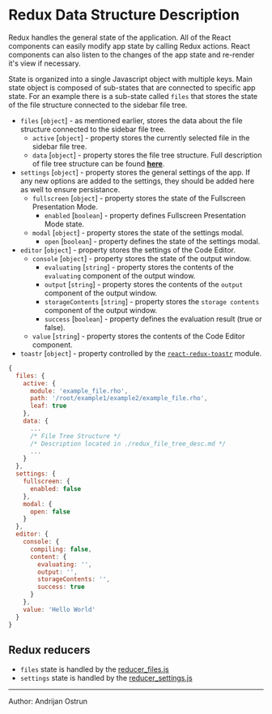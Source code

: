# Redux Data Structure Description

Redux handles the general state of the application. All of the React components can easily modify app state by calling Redux actions.
React components can also listen to the changes of the app state and re-render it's view if necessary.

State is organized into a single Javascript object with multiple keys. Main state object is composed of sub-states that are connected to specific app state.
For an example there is a sub-state called `files` that stores the state of the file structure connected to the sidebar file tree.

* `files` [`object`] - as mentioned earlier, stores the data about the file structure connected to the sidebar file tree. 
  * `active` [`object`] - property stores the currently selected file in the sidebar file tree.
  * `data` [`object`] - property stores the file tree structure. Full description of file tree structure can be found [**here**](redux_file_tree_desc.md).
* `settings` [`object`] - property stores the general settings of the app. If any new options are added to the settings, they should be added here as well to ensure persistance.
  * `fullscreen` [`object`] - property stores the state of the Fullscreen Presentation Mode.
    * `enabled` [`boolean`] - property defines Fullscreen Presentation Mode state.
  * `modal` [`object`] - property stores the state of the settings modal.
    * `open` [`boolean`] - property defines the state of the settings modal.
* `editor` [`object`] - property stores the settings of the Code Editor.
  * `console` [`object`] - property stores the state of the output window.
    * `evaluating` [`string`] - property stores the contents of the `evaluating` component of the output window.
    * `output` [`string`] - property stores the contents of the `output` component of the output window.
    * `storageContents` [`string`] - property stores the `storage contents` component of the output window.
    * `success` [`boolean`] - property defines the evaluation result (true or false).
  * `value` [`string`] - property stores the contents of the Code Editor component.
* `toastr` [`object`] - property controlled by the [`react-redux-toastr`](https://github.com/diegoddox/react-redux-toastr) module.

``` javascript
{
  files: {
    active: {
      module: 'example_file.rho',
      path: '/root/example1/example2/example_file.rho',
      leaf: true
    }, 
    data: {
      ...
      /* File Tree Structure */
      /* Description located in ./redux_file_tree_desc.md */
      ...
    }
  },
  settings: {
    fullscreen: {
      enabled: false
    },
    modal: {
      open: false
    }
  },
  editor: {
    console: {
      compiling: false,
      content: {
        evaluating: '',
        output: '',
        storageContents: '',
        success: true
      }
    },
    value: 'Hello World'
  }
}
```

## Redux reducers

* `files` state is handled by the [reducer_files.js](../../frontend/src/reducers/reducer_files.js)
* `settings` state is handled by the [reducer_settings.js](../../frontend/src/reducers/reducer_settings.js)

___
Author: Andrijan Ostrun
